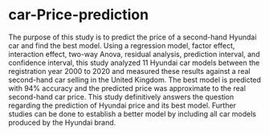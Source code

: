 # car-Price-prediction
The purpose of this study is to predict the price of a second-hand Hyundai car and find the best model. Using a regression model, factor effect, interaction effect, two-way Anova, residual analysis, prediction interval, and confidence interval, this study analyzed 11 Hyundai car models between the registration year 2000 to 2020 and measured these results against a real second-hand car selling in the United Kingdom. The best model is predicted with 94% accuracy and the predicted price was approximate to the real second-hand car price. This study definitively answers the question regarding the prediction of Hyundai price and its best model. Further studies can be done to establish a better model by including all car models produced by the Hyundai brand. 

